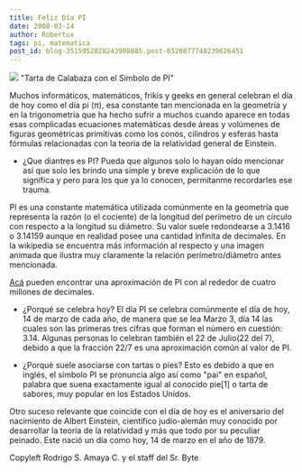```yaml
---
title: Feliz Día PI
date: 2008-03-14
author: Robertux
tags: pi, matematica
post_id: blog-3515952828243908885.post-6526077740239626451
---
```


[![](http://bp0.blogger.com/_jH77WNrMVRA/R9mFlNxJydI/AAAAAAAAAnw/niYOdn6XY-s/s320/2190712270_b57a62e511.jpg)](http://bp0.blogger.com/_jH77WNrMVRA/R9mFlNxJydI/AAAAAAAAAnw/niYOdn6XY-s/s1600-h/2190712270_b57a62e511.jpg)
"Tarta de Calabaza con el
Símbolo de PI"

Muchos informáticos, matemáticos, frikis y geeks en general celebran el día de hoy como el día pi (π), esa constante tan mencionada en la geometría y en la trigonometría que ha hecho sufrir a muchos cuando aparece en todas esas complicadas ecuaciones matemáticas desde áreas y volúmenes de figuras geométricas primitivas como los conos, cilindros y esferas hasta fórmulas relacionadas con la teoría de la relatividad general de Einstein.

- ¿Que diantres es PI?
Pueda que algunos solo lo hayan oído mencionar así que solo les brindo una simple y breve explicación de lo que significa y pero para los que ya lo conocen, permítanme recordarles ese trauma.

PI es una constante matemática utilizada comúnmente en la geometría que representa la razón (o el cociente) de la longitud del perímetro de un círculo con respecto a la longitud su diámetro. Su valor suele redondearse a 3.1416 o 3.14159 aunque en realidad posee una cantidad infinita de decimales. En la wikipedia se encuentra más información al respecto y una imagen animada que ilustra muy claramente la relación perímetro/diámetro antes mencionada.

[Acá](http://zenwerx.com/pi.php) pueden encontrar una
aproximación de PI con al rededor de cuatro millones de decimales.

- ¿Porqué se celebra hoy?
El día PI se celebra comúnmente el día de hoy, 14 de marzo de cada año, de manera que se lea Marzo 3, día 14 las cuales son las primeras tres cifras que forman el número en cuestión: 3.14. Algunas personas lo celebran también el 22 de Julio(22 del 7), debido a que la fracción 22/7 es una aproximación común al valor de PI.

- ¿Porqué suele asociarse con tartas o pies?
Esto es debido a que en inglés, el símbolo PI se pronuncia algo así como "pai" en español, palabra que suena exactamente igual al conocido pie[1] o tarta de sabores, muy popular en los Estados Unidos.

Otro suceso relevante que coincide con el día de hoy es el aniversario del nacimiento de Albert Einstein, científico judío-alemán muy conocido por desarrollar la teoría de la relatividad y más que todo por su peculiar peinado. Este nació un día como hoy, 14 de marzo en el año de 1879.

Copyleft Rodrigo S. Amaya C. y el staff del Sr. Byte